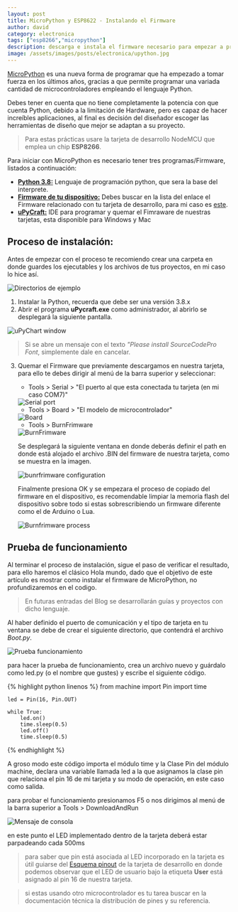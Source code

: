 ```yaml
---
layout: post
title: MicroPython y ESP8622 - Instalando el Firmware
author: david
category: electronica
tags: ["esp8266","micropython"]
description: descarga e instala el firmware necesario para empezar a programar microcontroladores usando MicroPython.
image: /assets/images/posts/electronica/upython.jpg
---
```


<a href="https://www.micropython.org/" target="_blank">MicroPython</a> es una nueva forma de programar que ha empezado a tomar fuerza en los últimos años, gracias a que permite programar una variada cantidad de microcontroladores empleando el lenguaje Python.

Debes tener en cuenta que no tiene completamente la potencia con que cuenta Python, debido a la limitación de Hardware, pero es capaz de hacer increíbles aplicaciones, al final es decisión del diseñador escoger las herramientas de diseño que mejor se adaptan a su proyecto.

> Para estas prácticas usare la tarjeta de desarrollo NodeMCU que emplea un chip **ESP8266**.

Para iniciar con MicroPython es necesario tener tres programas/Firmware, listados a continuación:


- **<a href="https://www.python.org/downloads/" target="_blank">Python 3.8:</a>** Lenguaje de programación python, que sera la base del interprete.
- **<a href="https://www.micropython.org/download/all/" target="_blank">Firmware de tu dispositivo:</a>** Debes buscar en la lista del enlace el Firmware relacionado con tu tarjeta de desarrollo, para mi caso es <a href="https://www.micropython.org/resources/firmware/esp8266-1m-20200408-v1.12-351-gbd5633778.bin" target="_blank">este</a>.
- **<a href="https://dfrobot.gitbooks.io/upycraft/content/" target="_blank">uPyCraft:</a>** IDE para programar y quemar el Fimraware de nuestras tarjetas, esta disponible para Windows y Mac

## Proceso de instalación:

Antes de empezar con el proceso te recomiendo crear una carpeta en donde guardes los ejecutables y los archivos de tus proyectos, en mi caso lo hice así.

<img class="imagen-post" src="assets/images/posts/electronica/2020-07-16-micropython-esp8266/micropython-dir.jpg" alt="Directorios de ejemplo">

1. Instalar la Python, recuerda que debe ser una versión 3.8.x
2. Abrir el programa **uPycraft.exe** como administrador, al abrirlo se desplegará la siguiente pantalla.

<img class="imagen-post" src="assets/images/posts/electronica/2020-07-16-micropython-esp8266/upychart-window.jpg" alt="uPyChart window">

> Si se abre un mensaje con el texto *"Please install SourceCodePro Font*, simplemente dale en cancelar.

3. Quemar el Firmware que previamente descargamos en nuestra tarjeta, para ello te debes dirigir al menú de la barra superior y seleccionar:

    - Tools > Serial > "El puerto al que esta conectada tu tarjeta (en mi caso COM7)"

    <img class="imagen-post" src="assets/images/posts/electronica/2020-07-16-micropython-esp8266/upychart-serial.jpg" alt="Serial port">

   - Tools > Board > "El modelo de microcontrolador"

   <img class="imagen-post" src="assets/images/posts/electronica/2020-07-16-micropython-esp8266/upychart-board.jpg" alt="Board">

   - Tools > BurnFrimware

    <img class="imagen-post" src="assets/images/posts/electronica/2020-07-16-micropython-esp8266/upychart-burn.jpg" alt="BurnFrimware">

    Se desplegará la siguiente ventana en donde deberás definir el path en donde está alojado el archivo .BIN del firmware de nuestra tarjeta, como se muestra en la imagen.

    <img class="imagen-post" src="assets/images/posts/electronica/2020-07-16-micropython-esp8266/upychart-burnfrimware.jpg" alt="bunrfrimware configuration">

    Finalmente presiona OK y se empezara el proceso de copiado del firmware en el dispositivo, es recomendable limpiar la memoria flash del dispositivo sobre todo si estas sobrescribiendo un firmware diferente como el de Arduino o Lua.

    <img class="imagen-post" src="assets/images/posts/electronica/2020-07-16-micropython-esp8266/burn-frimware-action.jpg" alt="Burnfrimware process">

## Prueba de funcionamiento

Al terminar el proceso de instalación, sigue el paso de verificar el resultado, para ello haremos el clásico Hola mundo, dado que el objetivo de este artículo es mostrar como instalar el firmware de MicroPython, no profundizaremos en el codigo.

> En futuras entradas del Blog se desarrollarán guías y proyectos con dicho lenguaje.

Al haber definido el puerto de comunicación y el tipo de tarjeta en tu ventana se debe de crear el siguiente directorio, que contendrá el archivo *Boot.py*.

<img class="imagen-post" src="assets/images/posts/electronica/2020-07-16-micropython-esp8266/upychart-probe.jpg" alt="Prueba funcionamiento">

para hacer la prueba de funcionamiento, crea un archivo nuevo y guárdalo como led.py (o el nombre que gustes) y escribe el siguiente código.

{% highlight python linenos %}
    from machine import Pin
    import time

    led = Pin(16, Pin.OUT)

    while True:
        led.on()
        time.sleep(0.5)
        led.off()
        time.sleep(0.5)
{% endhighlight %}

A groso modo este código importa el módulo time y la Clase Pin del módulo machine, declara una variable llamada led a la que asignamos la clase pin que relaciona el pin 16 de mi tarjeta y su modo de operación, en este caso como salida.

para probar el funcionamiento presionamos F5 o nos dirigimos al menú de la barra superior a Tools > DownloadAndRun

<img class="imagen-post" src="assets/images/posts/electronica/2020-07-16-micropython-esp8266/console-probe.jpg" alt="Mensaje de consola">

en este punto el LED implementado dentro de la tarjeta deberá estar parpadeando cada 500ms

> para saber que pin está asociada al LED incorporado en la tarjeta es útil guiarse del <a href="https://i1.wp.com/www.teachmemicro.com/wp-content/uploads/2018/04/NodeMCUv3.0-pinout.jpg?ssl=1" target="_blank">Esquema pinout</a> de la tarjeta de desarrollo en donde podemos observar que el LED de usuario bajo la etiqueta **User** está asignado al pin 16 de nuestra tarjeta.

> si estas usando otro microcontrolador es tu tarea buscar en la documentación técnica la distribución de pines y su referencia.
